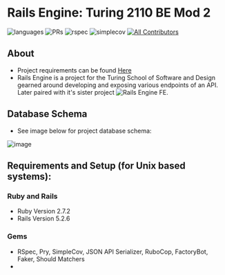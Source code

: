 # Rails Engine: Turing 2110 BE Mod 2

![languages](https://img.shields.io/github/languages/top/emielke76/rails-engine?color=red)
![PRs](https://img.shields.io/github/issues-pr-closed/emielke76/rails-engine)
![rspec](https://img.shields.io/gem/v/rspec?color=blue&label=rspec)
![simplecov](https://img.shields.io/gem/v/simplecov?color=blue&label=simplecov) <!-- ALL-CONTRIBUTORS-BADGE:START - Do not remove or modify this section -->
[![All Contributors](https://img.shields.io/badge/contributors-1-orange.svg?style=flat)](#contributors-)
<!-- ALL-CONTRIBUTORS-BADGE:END -->
<!-- [![Ruby](https://github.com/jbreit88/rails-engine/actions/workflows/tests.yml/badge.svg)](https://github.com/jbreit88/rails-engine/actions/workflows/tests.yml) -->

## About
- Project requirements can be found [Here](https://backend.turing.edu/module3/projects/rails_engine_lite/)
- Rails Engine is a project for the Turing School of Software and Design gearned around developing and exposing various endpoints of an API. Later paired with it's sister project ![Rails Engine FE](https://github.com/EMielke76/rails_engine_fe).

## Database Schema
- See image below for project database schema:

![image](https://user-images.githubusercontent.com/81482407/153728074-c4a056a6-7e8b-4fbf-b49f-7dc4d957f635.png)

## Requirements and Setup (for Unix based systems):

### Ruby and Rails
- Ruby Version 2.7.2
- Rails Version 5.2.6

### Gems
- RSpec, Pry, SimpleCov, JSON API Serializer, RuboCop, FactoryBot, Faker, Should Matchers
- 
